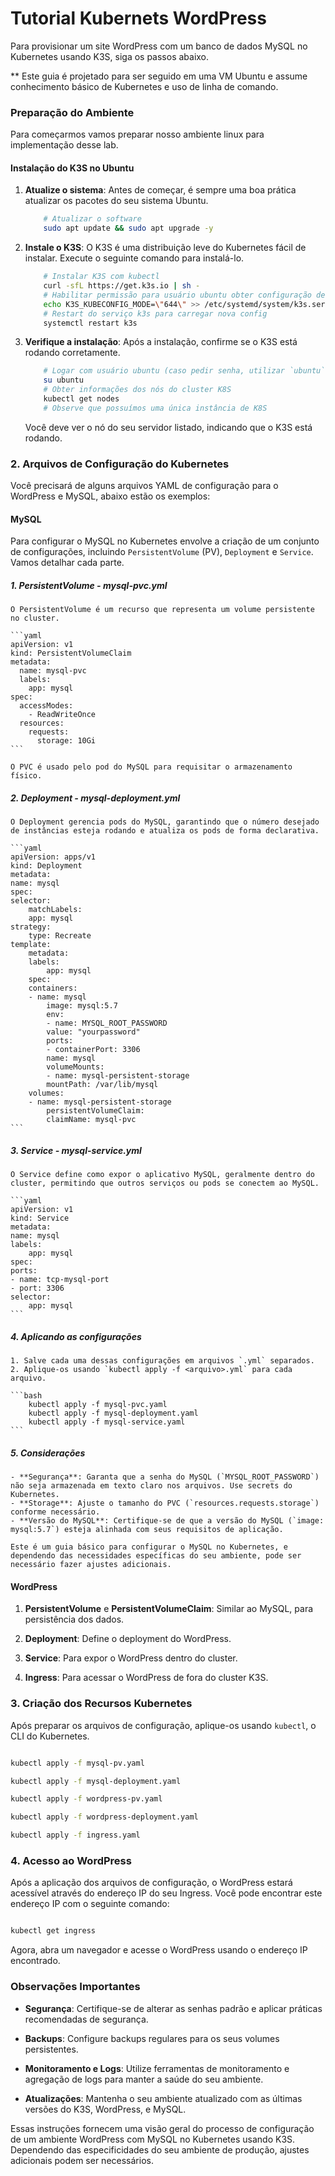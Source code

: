 # Tutorial Kubernets WordPress 
 
Para provisionar um site WordPress com um banco de dados MySQL no Kubernetes usando K3S, siga os passos abaixo.  

** Este guia é projetado para ser seguido em uma VM Ubuntu e assume conhecimento básico de Kubernetes e uso de linha de comando.  

  

### Preparação do Ambiente 

Para começarmos vamos preparar nosso ambiente linux para implementação desse lab. 

#### Instalação do K3S no Ubuntu 

1. **Atualize o sistema**: Antes de começar, é sempre uma boa prática atualizar os pacotes do seu sistema Ubuntu. 

    ```bash  
        # Atualizar o software
        sudo apt update && sudo apt upgrade -y  
    ``` 

2. **Instale o K3S**: O K3S é uma distribuição leve do Kubernetes fácil de instalar. Execute o seguinte comando para instalá-lo. 

    ```bash  
        # Instalar K3S com kubectl 
        curl -sfL https://get.k3s.io | sh - 
        # Habilitar permissão para usuário ubuntu obter configuração de acesso ao K8S 
        echo K3S_KUBECONFIG_MODE=\"644\" >> /etc/systemd/system/k3s.service.env 
        # Restart do serviço k3s para carregar nova config 
        systemctl restart k3s 

    ``` 

3. **Verifique a instalação**: Após a instalação, confirme se o K3S está rodando corretamente. 

    ```bash
        # Logar com usuário ubuntu (caso pedir senha, utilizar `ubuntu`)
        su ubuntu
        # Obter informações dos nós do cluster K8S
        kubectl get nodes
        # Observe que possuímos uma única instância de K8S
    ``` 

    Você deve ver o nó do seu servidor listado, indicando que o K3S está rodando. 
  

### 2. Arquivos de Configuração do Kubernetes 

Você precisará de alguns arquivos YAML de configuração para o WordPress e MySQL, abaixo estão os exemplos:

#### MySQL 

 Para configurar o MySQL no Kubernetes envolve a criação de um conjunto de configurações, incluindo `PersistentVolume` (PV), `Deployment` e `Service`. Vamos detalhar cada parte.

##### 1. PersistentVolume - mysql-pvc.yml

    O PersistentVolume é um recurso que representa um volume persistente no cluster.

    ```yaml
    apiVersion: v1
    kind: PersistentVolumeClaim
    metadata:
      name: mysql-pvc
      labels:
        app: mysql
    spec:
      accessModes:
        - ReadWriteOnce
      resources:
        requests:
          storage: 10Gi
    ```

    O PVC é usado pelo pod do MySQL para requisitar o armazenamento físico.

##### 2. Deployment - mysql-deployment.yml

    O Deployment gerencia pods do MySQL, garantindo que o número desejado de instâncias esteja rodando e atualiza os pods de forma declarativa.

    ```yaml
    apiVersion: apps/v1
    kind: Deployment
    metadata:
    name: mysql
    spec:
    selector:
        matchLabels:
        app: mysql
    strategy:
        type: Recreate
    template:
        metadata:
        labels:
            app: mysql
        spec:
        containers:
        - name: mysql
            image: mysql:5.7
            env:
            - name: MYSQL_ROOT_PASSWORD
            value: "yourpassword"
            ports:
            - containerPort: 3306
            name: mysql
            volumeMounts:
            - name: mysql-persistent-storage
            mountPath: /var/lib/mysql
        volumes:
        - name: mysql-persistent-storage
            persistentVolumeClaim:
            claimName: mysql-pvc
    ```

##### 3. Service - mysql-service.yml

    O Service define como expor o aplicativo MySQL, geralmente dentro do cluster, permitindo que outros serviços ou pods se conectem ao MySQL.

    ```yaml
    apiVersion: v1
    kind: Service
    metadata:
    name: mysql
    labels:
        app: mysql 
    spec:
    ports:
    - name: tcp-mysql-port
    - port: 3306
    selector:
        app: mysql 
    ```

##### 4. Aplicando as configurações

    1. Salve cada uma dessas configurações em arquivos `.yml` separados.
    2. Aplique-os usando `kubectl apply -f <arquivo>.yml` para cada arquivo.

    ```bash
        kubectl apply -f mysql-pvc.yaml
        kubectl apply -f mysql-deployment.yaml
        kubectl apply -f mysql-service.yaml
    ```

##### 5. Considerações

    - **Segurança**: Garanta que a senha do MySQL (`MYSQL_ROOT_PASSWORD`) não seja armazenada em texto claro nos arquivos. Use secrets do Kubernetes.
    - **Storage**: Ajuste o tamanho do PVC (`resources.requests.storage`) conforme necessário. 
    - **Versão do MySQL**: Certifique-se de que a versão do MySQL (`image: mysql:5.7`) esteja alinhada com seus requisitos de aplicação.

    Este é um guia básico para configurar o MySQL no Kubernetes, e dependendo das necessidades específicas do seu ambiente, pode ser necessário fazer ajustes adicionais.

  

#### WordPress 

  

1. **PersistentVolume** e **PersistentVolumeClaim**: Similar ao MySQL, para persistência dos dados. 

2. **Deployment**: Define o deployment do WordPress. 

3. **Service**: Para expor o WordPress dentro do cluster. 

4. **Ingress**: Para acessar o WordPress de fora do cluster K3S. 

  

### 3. Criação dos Recursos Kubernetes 

  

Após preparar os arquivos de configuração, aplique-os usando `kubectl`, o CLI do Kubernetes. 

  

```bash 

kubectl apply -f mysql-pv.yaml 

kubectl apply -f mysql-deployment.yaml 

kubectl apply -f wordpress-pv.yaml 

kubectl apply -f wordpress-deployment.yaml 

kubectl apply -f ingress.yaml 

``` 

  

### 4. Acesso ao WordPress 

  

Após a aplicação dos arquivos de configuração, o WordPress estará acessível através do endereço IP do seu Ingress. Você pode encontrar este endereço IP com o seguinte comando: 

  

```bash 

kubectl get ingress 

``` 

  

Agora, abra um navegador e acesse o WordPress usando o endereço IP encontrado. 

  

### Observações Importantes 

  

- **Segurança**: Certifique-se de alterar as senhas padrão e aplicar práticas recomendadas de segurança. 

- **Backups**: Configure backups regulares para os seus volumes persistentes. 

- **Monitoramento e Logs**: Utilize ferramentas de monitoramento e agregação de logs para manter a saúde do seu ambiente. 

- **Atualizações**: Mantenha o seu ambiente atualizado com as últimas versões do K3S, WordPress, e MySQL. 

  

Essas instruções fornecem uma visão geral do processo de configuração de um ambiente WordPress com MySQL no Kubernetes usando K3S. Dependendo das especificidades do seu ambiente de produção, ajustes adicionais podem ser necessários. 